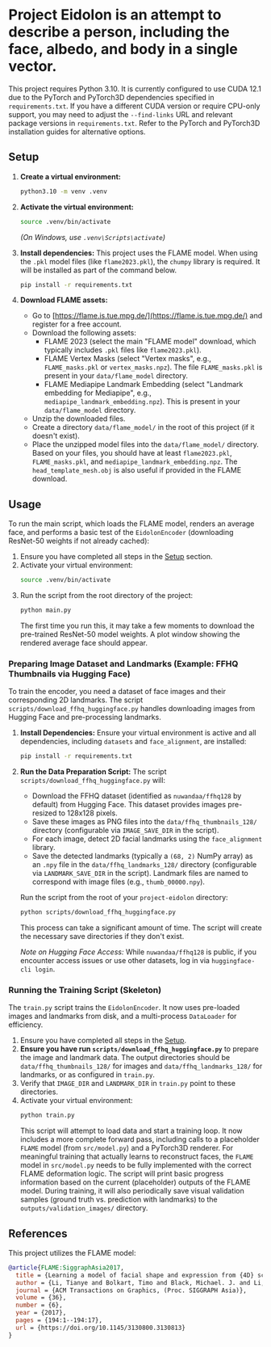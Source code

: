# Project Eidolon is an attempt to describe a person, including the face, albedo, and body in a single vector.

This project requires Python 3.10.
It is currently configured to use CUDA 12.1 due to the PyTorch and PyTorch3D dependencies specified in `requirements.txt`. If you have a different CUDA version or require CPU-only support, you may need to adjust the `--find-links` URL and relevant package versions in `requirements.txt`. Refer to the PyTorch and PyTorch3D installation guides for alternative options.

## Setup

1.  **Create a virtual environment:**

    ```bash
    python3.10 -m venv .venv
    ```

2.  **Activate the virtual environment:**

    ```bash
    source .venv/bin/activate
    ```
    *(On Windows, use `.venv\Scripts\activate`)*

3.  **Install dependencies:**
    This project uses the FLAME model. When using the `.pkl` model files (like `flame2023.pkl`), the `chumpy` library is required. It will be installed as part of the command below.

    ```bash
    pip install -r requirements.txt
    ```

4.  **Download FLAME assets:**
    *   Go to [https://flame.is.tue.mpg.de/](https://flame.is.tue.mpg.de/) and register for a free account.
    *   Download the following assets:
        *   FLAME 2023 (select the main "FLAME model" download, which typically includes `.pkl` files like `flame2023.pkl`).
        *   FLAME Vertex Masks (select "Vertex masks", e.g., `FLAME_masks.pkl` or `vertex_masks.npz`). The file `FLAME_masks.pkl` is present in your `data/flame_model` directory.
        *   FLAME Mediapipe Landmark Embedding (select "Landmark embedding for Mediapipe", e.g., `mediapipe_landmark_embedding.npz`). This is present in your `data/flame_model` directory.
    *   Unzip the downloaded files.
    *   Create a directory `data/flame_model/` in the root of this project (if it doesn't exist).
    *   Place the unzipped model files into the `data/flame_model/` directory. Based on your files, you should have at least `flame2023.pkl`, `FLAME_masks.pkl`, and `mediapipe_landmark_embedding.npz`. The `head_template_mesh.obj` is also useful if provided in the FLAME download.

## Usage

To run the main script, which loads the FLAME model, renders an average face, and performs a basic test of the `EidolonEncoder` (downloading ResNet-50 weights if not already cached):

1.  Ensure you have completed all steps in the [Setup](#setup) section.
2.  Activate your virtual environment:
    ```bash
    source .venv/bin/activate
    ```
3.  Run the script from the root directory of the project:
    ```bash
    python main.py
    ```
    The first time you run this, it may take a few moments to download the pre-trained ResNet-50 model weights. A plot window showing the rendered average face should appear.

### Preparing Image Dataset and Landmarks (Example: FFHQ Thumbnails via Hugging Face)

To train the encoder, you need a dataset of face images and their corresponding 2D landmarks. The script `scripts/download_ffhq_huggingface.py` handles downloading images from Hugging Face and pre-processing landmarks.

1.  **Install Dependencies:**
    Ensure your virtual environment is active and all dependencies, including `datasets` and `face_alignment`, are installed:
    ```bash
    pip install -r requirements.txt
    ```

2.  **Run the Data Preparation Script:**
    The script `scripts/download_ffhq_huggingface.py` will:
    *   Download the FFHQ dataset (identified as `nuwandaa/ffhq128` by default) from Hugging Face. This dataset provides images pre-resized to 128x128 pixels.
    *   Save these images as PNG files into the `data/ffhq_thumbnails_128/` directory (configurable via `IMAGE_SAVE_DIR` in the script).
    *   For each image, detect 2D facial landmarks using the `face_alignment` library.
    *   Save the detected landmarks (typically a `(68, 2)` NumPy array) as an `.npy` file in the `data/ffhq_landmarks_128/` directory (configurable via `LANDMARK_SAVE_DIR` in the script). Landmark files are named to correspond with image files (e.g., `thumb_00000.npy`).

    Run the script from the root of your `project-eidolon` directory:
    ```bash
    python scripts/download_ffhq_huggingface.py
    ```
    This process can take a significant amount of time. The script will create the necessary save directories if they don't exist.

    *Note on Hugging Face Access:* While `nuwandaa/ffhq128` is public, if you encounter access issues or use other datasets, log in via `huggingface-cli login`.

### Running the Training Script (Skeleton)

The `train.py` script trains the `EidolonEncoder`. It now uses pre-loaded images and landmarks from disk, and a multi-process `DataLoader` for efficiency.

1.  Ensure you have completed all steps in the [Setup](#setup).
2.  **Ensure you have run `scripts/download_ffhq_huggingface.py`** to prepare the image and landmark data. The output directories should be `data/ffhq_thumbnails_128/` for images and `data/ffhq_landmarks_128/` for landmarks, or as configured in `train.py`.
3.  Verify that `IMAGE_DIR` and `LANDMARK_DIR` in `train.py` point to these directories.
4.  Activate your virtual environment:
    ```bash
    python train.py
    ```
    This script will attempt to load data and start a training loop. It now includes a more complete forward pass, including calls to a placeholder `FLAME` model (from `src/model.py`) and a PyTorch3D renderer. For meaningful training that actually learns to reconstruct faces, the `FLAME` model in `src/model.py` needs to be fully implemented with the correct FLAME deformation logic. The script will print basic progress information based on the current (placeholder) outputs of the FLAME model. During training, it will also periodically save visual validation samples (ground truth vs. prediction with landmarks) to the `outputs/validation_images/` directory.

## References

This project utilizes the FLAME model:

```bibtex
@article{FLAME:SiggraphAsia2017, 
  title = {Learning a model of facial shape and expression from {4D} scans}, 
  author = {Li, Tianye and Bolkart, Timo and Black, Michael. J. and Li, Hao and Romero, Javier}, 
  journal = {ACM Transactions on Graphics, (Proc. SIGGRAPH Asia)}, 
  volume = {36}, 
  number = {6}, 
  year = {2017}, 
  pages = {194:1--194:17},
  url = {https://doi.org/10.1145/3130800.3130813} 
}
```
